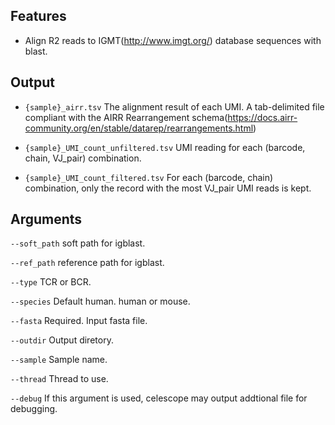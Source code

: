 ## Features
- Align R2 reads to IGMT(http://www.imgt.org/) database sequences with blast.

## Output
- `{sample}_airr.tsv` The alignment result of each UMI.
A tab-delimited file compliant with the AIRR Rearrangement schema(https://docs.airr-community.org/en/stable/datarep/rearrangements.html)

- `{sample}_UMI_count_unfiltered.tsv` UMI reading for each (barcode, chain, VJ_pair) combination.

- `{sample}_UMI_count_filtered.tsv` For each (barcode, chain) combination, only the record with the 
most VJ_pair UMI reads is kept.
## Arguments
`--soft_path` soft path for igblast.

`--ref_path` reference path for igblast.

`--type` TCR or BCR.

`--species` Default human. human or mouse.

`--fasta` Required. Input fasta file.

`--outdir` Output diretory.

`--sample` Sample name.

`--thread` Thread to use.

`--debug` If this argument is used, celescope may output addtional file for debugging.

